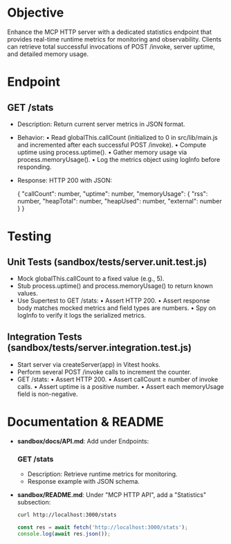 # Objective
Enhance the MCP HTTP server with a dedicated statistics endpoint that provides real-time runtime metrics for monitoring and observability. Clients can retrieve total successful invocations of POST /invoke, server uptime, and detailed memory usage.

# Endpoint

## GET /stats
- Description: Return current server metrics in JSON format.
- Behavior:
  • Read globalThis.callCount (initialized to 0 in src/lib/main.js and incremented after each successful POST /invoke).
  • Compute uptime using process.uptime().
  • Gather memory usage via process.memoryUsage().
  • Log the metrics object using logInfo before responding.
- Response: HTTP 200 with JSON:

  {
    "callCount": number,
    "uptime": number,
    "memoryUsage": {
      "rss": number,
      "heapTotal": number,
      "heapUsed": number,
      "external": number
    }
  }

# Testing

## Unit Tests (sandbox/tests/server.unit.test.js)
- Mock globalThis.callCount to a fixed value (e.g., 5).
- Stub process.uptime() and process.memoryUsage() to return known values.
- Use Supertest to GET /stats:
  • Assert HTTP 200.
  • Assert response body matches mocked metrics and field types are numbers.
  • Spy on logInfo to verify it logs the serialized metrics.

## Integration Tests (sandbox/tests/server.integration.test.js)
- Start server via createServer(app) in Vitest hooks.
- Perform several POST /invoke calls to increment the counter.
- GET /stats:
  • Assert HTTP 200.
  • Assert callCount ≥ number of invoke calls.
  • Assert uptime is a positive number.
  • Assert each memoryUsage field is non-negative.

# Documentation & README

- **sandbox/docs/API.md**: Add under Endpoints:
  ### GET /stats
  - Description: Retrieve runtime metrics for monitoring.
  - Response example with JSON schema.

- **sandbox/README.md**: Under "MCP HTTP API", add a "Statistics" subsection:

  ```bash
  curl http://localhost:3000/stats
  ```
  ```js
  const res = await fetch('http://localhost:3000/stats');
  console.log(await res.json());
  ```